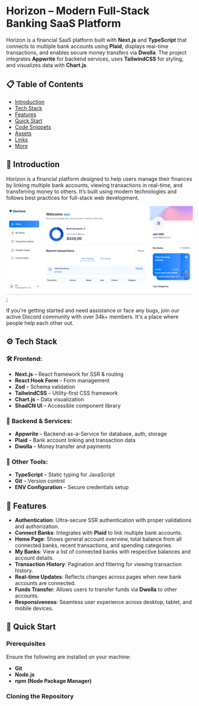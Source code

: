 # Horizon – Modern Full-Stack Banking SaaS Platform

Horizon is a financial SaaS platform built with **Next.js** and **TypeScript** that connects to multiple bank accounts using **Plaid**, displays real-time transactions, and enables secure money transfers via **Dwolla**. The project integrates **Appwrite** for backend services, uses **TailwindCSS** for styling, and visualizes data with **Chart.js**.

## 📋 Table of Contents

- [Introduction](#introduction)
- [Tech Stack](#tech-stack)
- [Features](#features)
- [Quick Start](#quick-start)
- [Code Snippets](#code-snippets)
- [Assets](#assets)
- [Links](#links)
- [More](#more)

## 🤖 Introduction

Horizon is a financial platform designed to help users manage their finances by linking multiple bank accounts, viewing transactions in real-time, and transferring money to others. It’s built using modern technologies and follows best practices for full-stack web development.

![Horizon Overview](images\image2.png);

If you're getting started and need assistance or face any bugs, join our active Discord community with over 34k+ members. It's a place where people help each other out.

## ⚙️ Tech Stack

### 🛠️ **Frontend:**
- **Next.js** – React framework for SSR & routing
- **React Hook Form** – Form management
- **Zod** – Schema validation
- **TailwindCSS** – Utility-first CSS framework
- **Chart.js** – Data visualization
- **ShadCN UI** – Accessible component library

### 💾 **Backend & Services:**
- **Appwrite** – Backend-as-a-Service for database, auth, storage
- **Plaid** – Bank account linking and transaction data
- **Dwolla** – Money transfer and payments

### 🧪 **Other Tools:**
- **TypeScript** – Static typing for JavaScript
- **Git** – Version control
- **ENV Configuration** – Secure credentials setup

## 🔋 Features

- **Authentication**: Ultra-secure SSR authentication with proper validations and authorization.
- **Connect Banks**: Integrates with **Plaid** to link multiple bank accounts.
- **Home Page**: Shows general account overview, total balance from all connected banks, recent transactions, and spending categories.
- **My Banks**: View a list of connected banks with respective balances and account details.
- **Transaction History**: Pagination and filtering for viewing transaction history.
- **Real-time Updates**: Reflects changes across pages when new bank accounts are connected.
- **Funds Transfer**: Allows users to transfer funds via **Dwolla** to other accounts.
- **Responsiveness**: Seamless user experience across desktop, tablet, and mobile devices.

## 🤸 Quick Start

### Prerequisites

Ensure the following are installed on your machine:

- **Git**
- **Node.js**
- **npm (Node Package Manager)**

### Cloning the Repository

